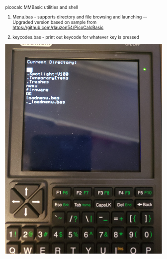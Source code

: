 picocalc MMBasic utilities and shell

1. Menu.bas - supports directory and file browsing and launching
   -- Upgraded version based on sample from https://github.com/rlauzon54/PicoCalcBasic 

2. keycodes.bas - print out keycode for whatever key is pressed

![Screenshot](screenshot.png)
